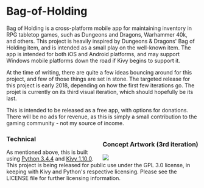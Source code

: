 # Bag-of-Holding
Bag of Holding is a cross-platform mobile app for maintaining inventory in RPG tabletop games, such as Dungeons and Dragons, Warhammer 40k, and others. This project is heavily inspired by Dungeons & Dragons' Bag of Holding item, and is intended as a small play on the well-known item. The app is intended for both iOS and Android platforms, and may support Windows mobile platforms down the road if Kivy begins to support it.

At the time of writing, there are quite a few ideas bouncing around for this project, and few of those things are set in stone. The targeted release for this project is early 2018, depending on how the first few iterations go. The projet is currently on its third visual iteration, which should hopefully be its last.

This is intended to be released as a free app, with options for donations. There will be no ads for revenue, as this is simply a small contribution to the gaming community - not my source of income.

<div style="float: right;">
<h3>Concept Artwork (3rd iteration)</h3>
<img src="https://puu.sh/vT5sJ/a416098f94.jpg"><img/>
</div>

<h3>Technical</h3>
As mentioned above, this is built using <a href="https://www.python.org/downloads/release/python-344/">Python 3.4.4</a> and <a href="https://kivy.org/docs/gettingstarted/intro.html">Kivy 1.10.0</a>. This project is being released for public use under the GPL 3.0 license, in keeping with Kivy and Python's respective licensing. Please see the LICENSE file for further licensing information.
